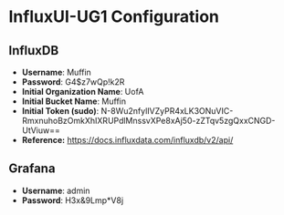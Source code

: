 # InfluxUI-UG1 Configuration

## InfluxDB
- **Username**: Muffin
- **Password**: G4$z7wQp!k2R
- **Initial Organization Name**: UofA
- **Initial Bucket Name**: Muffin
- **Initial Token (sudo)**: N-8Wu2nfylIVZyPR4xLK3ONuVIC-RmxnuhoBzOmkXhIXRUPdlMnssvXPe8xAj50-zZTqv5zgQxxCNGD-UtViuw==
- **Reference:** https://docs.influxdata.com/influxdb/v2/api/

## Grafana
- **Username**: admin
- **Password**: H3x&9Lmp*V8j

